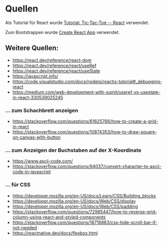 # Quellen

Als Tutorial für React wurde [Tutorial: Tic-Tac-Toe -- React](https://react.dev/learn/tutorial-tic-tac-toe) verwendet.

Zum Bootstrappen wurde [Create React App](https://github.com/facebook/create-react-app) verwendet.



## Weitere Quellen:


- https://react.dev/reference/react-dom
- https://react.dev/reference/react/useRef
- https://react.dev/reference/react/useState
- https://javascript.info/
- https://code.visualstudio.com/docs/nodejs/reactjs-tutorial#_debugging-react
- https://medium.com/web-development-with-sumit/useref-vs-usestate-in-react-330539025245

### ... zum Schachbrett anzeigen

 - https://stackoverflow.com/questions/61625766/how-to-create-a-grid-in-react
 - https://stackoverflow.com/questions/10874353/how-to-draw-square-on-canvas-with-button

### ... zum Anzeigen der Buchstaben auf der X-Koordinate

- https://www.ascii-code.com/
- https://stackoverflow.com/questions/94037/convert-character-to-ascii-code-in-javascript

### ... für CSS 

- https://developer.mozilla.org/en-US/docs/Learn/CSS/Building_blocks
- https://developer.mozilla.org/en-US/docs/Web/CSS/display
- https://developer.mozilla.org/en-US/docs/Web/CSS/padding
- https://stackoverflow.com/questions/72985447/how-to-reverse-grid-column-using-react-and-styled-components
- https://stackoverflow.com/questions/18716863/css-hide-scroll-bar-if-not-needed
- https://reactnative.dev/docs/flexbox.html
